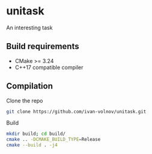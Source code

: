 # unitask

An interesting task

## Build requirements

- CMake >= 3.24
- C++17 compatible compiler

## Compilation

Clone the repo

```bash
git clone https://github.com/ivan-volnov/unitask.git
```

Build

```bash
mkdir build; cd build/
cmake .. -DCMAKE_BUILD_TYPE=Release
cmake --build . -j4
```
